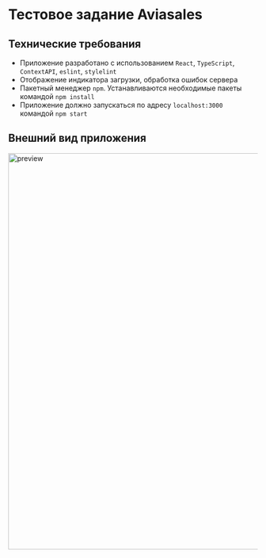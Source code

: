 # Тестовое задание Aviasales

## Технические требования

- Приложение разработано с использованием `React`, `TypeScript`, `ContextAPI`, `eslint`, `stylelint`
- Отображение индикатора загрузки, обработка ошибок сервера
- Пакетный менеджер `npm`. Устанавливаются необходимые пакеты командой `npm install`
- Приложение должно запускаться по адресу `localhost:3000` командой `npm start`

## Внешний вид приложения
<img width="800" alt="preview" src="https://user-images.githubusercontent.com/37826099/173839056-07f0054a-a1eb-445b-a49b-12f65149011b.png">

